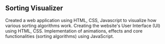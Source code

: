 ## Sorting Visualizer
Created a web application using HTML, CSS, Javascript to visualize how various sorting algorithms work.
Creating the website's User Interface (UI) using HTML, CSS.
Implementation of animations, effects and core functionalities (sorting algorithms) using JavaScript.
